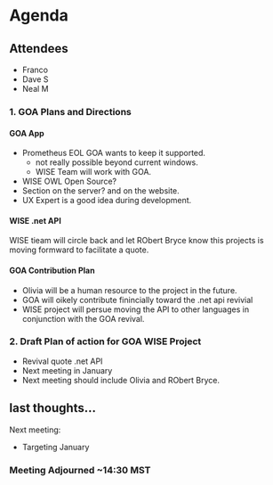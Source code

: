 # Agenda

## Attendees

- Franco
- Dave S
- Neal M

### 1. GOA Plans and Directions
#### GOA App 


- Prometheus EOL  GOA wants to keep it supported.
  - not really possible beyond current windows.
  - WISE Team will work with GOA.
- WISE OWL Open Source?
- Section on the server? and on the website.
- UX Expert is a good idea during development.

#### WISE .net API

WISE tieam will circle back and let RObert Bryce know this projects is moving formward to facilitate a quote.

#### GOA Contribution Plan

- Olivia will be a human resource to the project in the future.
- GOA will oikely contribute finincially toward the .net api revivial
- WISE project will persue moving the API to other languages in conjunction with the GOA revival.


### 2. Draft Plan of action for GOA WISE Project

- Revival quote .net API
- Next meeting in January
- Next meeting should include Olivia and RObert Bryce.


## last thoughts...

Next meeting:
- Targeting January

###  Meeting Adjourned ~14:30 MST
